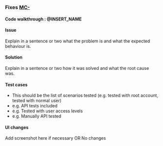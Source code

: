 ### Fixes [MC-](https://cloud-ops.atlassian.net/browse/MC-)

#### Code walkthrough : @INSERT_NAME
<!-- Remember that, related PRs should include a common set of reviewers -->

#### Issue
Explain in a sentence or two what the problem is and what the expected behaviour is.

#### Solution
Explain in a sentence or two how it was solved and what the root cause was.

#### Test cases
- This should be the list of scenarios tested (e.g. tested with root account, tested with normal user)
- e.g. API tests included
- e.g. Tested with user access levels
- e.g. Manually API tested

#### UI changes
Add screenshot here if necessary
OR
No changes


